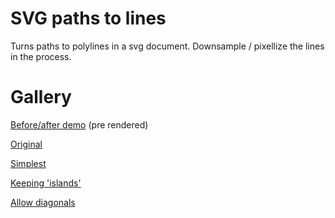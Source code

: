 SVG paths to lines
==================

Turns paths to polylines in a svg document. Downsample / pixellize the lines in the process.

Gallery
=======

[Before/after demo](http://www.jollycyb.org/svg/) (pre rendered)    

[Original](www/BlankMap-Equirectangular.svg)

[Simplest](www/size_1%20dot_false%20diags_false.svg)

[Keeping 'islands'](www/size_1%20dot_true%20diags_false.svg)

[Allow diagonals](www/size_1%20dot_true%20diags_true.svg )
